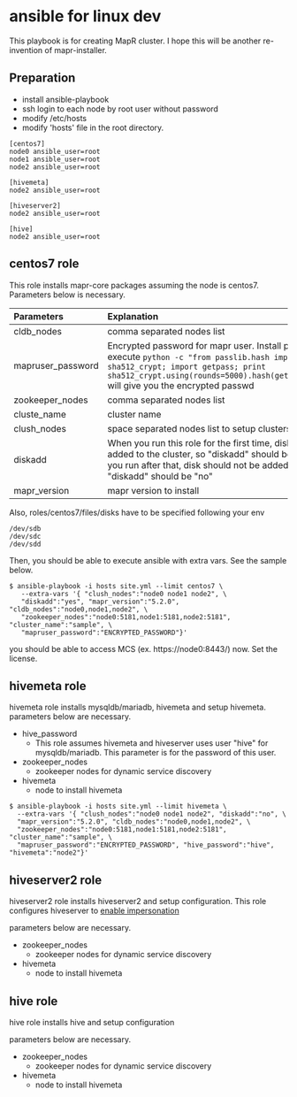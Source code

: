 # ansible for linux dev

This playbook is for creating MapR cluster.
I hope this will be another re-invention of mapr-installer.

## Preparation
* install ansible-playbook
* ssh login to each node by root user without password
* modify /etc/hosts
* modify 'hosts' file in the root directory. 
```
[centos7]
node0 ansible_user=root
node1 ansible_user=root
node2 ansible_user=root

[hivemeta]
node2 ansible_user=root

[hiveserver2]
node2 ansible_user=root

[hive]
node2 ansible_user=root
```

## centos7 role

This role installs mapr-core packages assuming the node is centos7.
Parameters below is necessary.

| Parameters | Explanation |
|:-----------|:------------|
| cldb_nodes | comma separated nodes list |
| mapruser_password |  Encrypted password for mapr user. Install passlib and execute ```python -c "from passlib.hash import sha512_crypt; import getpass; print sha512_crypt.using(rounds=5000).hash(getpass.getpass())"``` will give you the encrypted passwd  |
| zookeeper_nodes |   comma separated nodes list |
| cluste_name |   cluster name |
| clush_nodes |   space separated nodes list to setup clustershell |
| diskadd |   When you run this role for the first time, disk should be added to the cluster, so "diskadd" should be "yes". When you run after that, disk should not be added anymore, so "diskadd" should be "no" |
| mapr_version | mapr version to install |



Also, roles/centos7/files/disks have to be specified following your env
```
/dev/sdb
/dev/sdc
/dev/sdd
```

Then, you should be able to execute ansible with extra vars. See the sample below.
```
$ ansible-playbook -i hosts site.yml --limit centos7 \
   --extra-vars '{ "clush_nodes":"node0 node1 node2", \
   "diskadd":"yes", "mapr_version":"5.2.0", "cldb_nodes":"node0,node1,node2", \
   "zookeeper_nodes":"node0:5181,node1:5181,node2:5181", "cluster_name":"sample", \
   "mapruser_password":"ENCRYPTED_PASSWORD"}'
```

you should be able to access MCS (ex. https://node0:8443/) now. Set the license.


## hivemeta role

hivemeta role installs mysqldb/mariadb, hivemeta and setup hivemeta.
parameters below are necessary.
* hive_password
    * This role assumes hivemeta and hiveserver uses user "hive" for mysqldb/mariadb. This parameter is for the password of this user.
* zookeeper_nodes
    * zookeeper nodes for dynamic service discovery
* hivemeta
    * node to install hivemeta

```
$ ansible-playbook -i hosts site.yml --limit hivemeta \
  --extra-vars '{ "clush_nodes":"node0 node1 node2", "diskadd":"no", \
  "mapr_version":"5.2.0", "cldb_nodes":"node0,node1,node2", \
  "zookeeper_nodes":"node0:5181,node1:5181,node2:5181", "cluster_name":"sample", \
  "mapruser_password":"ENCRYPTED_PASSWORD", "hive_password":"hive", "hivemeta":"node2"}'
```

## hiveserver2 role

hiveserver2 role installs hiveserver2 and setup configuration.
This role configures hiveserver to [enable impersonation](http://maprdocs.mapr.com/home/Hive/HiveUserImpersonation-Enable.html)

parameters below are necessary.
* zookeeper_nodes
    * zookeeper nodes for dynamic service discovery
* hivemeta
    * node to install hivemeta

## hive role

hive role installs hive and setup configuration

parameters below are necessary.
* zookeeper_nodes
    * zookeeper nodes for dynamic service discovery
* hivemeta
    * node to install hivemeta

